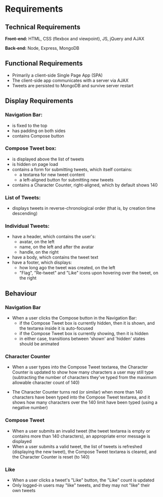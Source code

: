 # Requirements

## Technical Requirements

**Front-end:**
 HTML, CSS (flexbox and viewpoint), JS, jQuery and AJAX

**Back-end:**
 Node, Express, MongoDB

## Functional Requirements

- Primarily a client-side Single Page App (SPA)
- The client-side app communicates with a server via AJAX
- Tweets are persisted to MongoDB and survive server restart

## Display Requirements

### Navigation Bar:

- is fixed to the top
- has padding on both sides
- contains Compose button

### Compose Tweet box:

- is displayed above the list of tweets
- is hidden on page load
- contains a form for submitting tweets, which itself contains:
  - a textarea for new tweet content
  - a left-aligned button for submitting new tweets
- contains a Character Counter, right-aligned, which by default shows 140

### List of Tweets:

- displays tweets in reverse-chronological order (that is, by creation time descending)

### Individual Tweets:

- have a header, which contains the user's:
  - avatar, on the left
  - name, on the left and after the avatar
  - handle, on the right
- have a body, which contains the tweet text
- have a footer, which displays:
  - how long ago the tweet was created, on the left
  - "Flag", "Re-tweet" and "Like" icons upon hovering over the tweet, on the right

## Behaviour

### Navigation Bar

- When a user clicks the Compose button in the Navigation Bar:
  - if the Compose Tweet box is currently hidden, then it is shown, and the textarea inside it is auto-focused
  - if the Compose Tweet box is currently showing, then it is hidden
  - in either case, transitions between 'shown' and 'hidden' states should be animated

### Character Counter

- When a user types into the Compose Tweet textarea, the Character Counter is updated to show how many characters a user may still type (subtracting the number of characters they've typed from the maximum allowable character count of 140)

- The Character Counter turns red (or similar) when more than 140 characters have been typed into the Compose Tweet textarea, and it shows how many characters over the 140 limit have been typed (using a negative number)


### Compose Tweet

- When a user submits an invalid tweet (the tweet textarea is empty or contains more than 140 characters), an appropriate error message is displayed
- When a user submits a valid tweet, the list of tweets is refreshed (displaying the new tweet), the Compose Tweet textarea is cleared, and the Character Counter is reset (to 140)

### Like
- When a user clicks a tweet's "Like" button, the "Like" count is updated
- Only logged-in users may "like" tweets, and they may not "like" their own tweets
